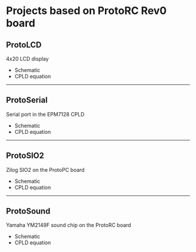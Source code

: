 # Projects based on ProtoRC Rev0 board
## ProtoLCD
4x20 LCD display
* Schematic
* CPLD equation
***
## ProtoSerial
Serial port in the EPM7128 CPLD
* Schematic
* CPLD equation
***
## ProtoSIO2
Zilog SIO2 on the ProtoPC board
* Schematic
* CPLD equation
***
## ProtoSound
Yamaha YM2149F sound chip on the ProtoRC board
* Schematic
* CPLD equation
